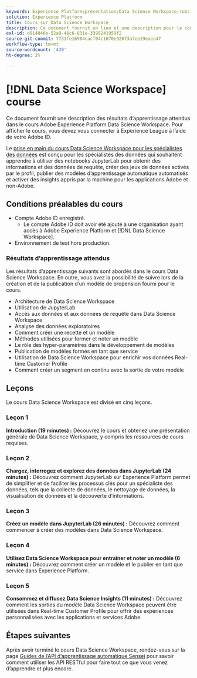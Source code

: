 ```yaml
---
keywords: Experience Platform;présentation;Data Science Workspace;rubriques les plus consultées;cours sur la science des données;cours;dsw
solution: Experience Platform
title: Cours sur Data Science Workspace
description: Ce document fournit un lien et une description pour le cours Adobe Experience Platform Data Science Workspace.
exl-id: d814846e-52a9-46c6-831a-3399241959f2
source-git-commit: 7733fe16984cacf04c1070e92673a7ee19eaea47
workflow-type: tm+mt
source-wordcount: '439'
ht-degree: 2%

---
```



# [!DNL Data Science Workspace] course

Ce document fournit une description des résultats d’apprentissage attendus dans le cours Adobe Experience Platform Data Science Workspace. Pour afficher le cours, vous devez vous connecter à Experience League à l’aide de votre Adobe ID.

Le [prise en main du cours Data Science Workspace pour les spécialistes des données](https://experienceleague.adobe.com/?recommended=ExperiencePlatform-U-1-2021.1.dsw) est conçu pour les spécialistes des données qui souhaitent apprendre à utiliser des notebooks JupyterLab pour obtenir des informations et des données de requête, créer des jeux de données activés par le profil, publier des modèles d’apprentissage automatique automatisés et activer des insights appris par la machine pour les applications Adobe et non-Adobe.

## Conditions préalables du cours

- Compte Adobe ID enregistré.
   - Le compte Adobe ID doit avoir été ajouté à une organisation ayant accès à Adobe Experience Platform et [!DNL Data Science Workspace].
- Environnement de test hors production.

### Résultats d’apprentissage attendus

Les résultats d’apprentissage suivants sont abordés dans le cours Data Science Workspace. En outre, vous avez la possibilité de suivre lors de la création et de la publication d’un modèle de propension fourni pour le cours.

- Architecture de Data Science Workspace
- Utilisation de JupyterLab
- Accès aux données et aux données de requête dans Data Science Workspace
- Analyse des données exploratoires
- Comment créer une recette et un modèle
- Méthodes utilisées pour former et noter un modèle
- Le rôle des hyper-paramètres dans le développement de modèles
- Publication de modèles formés en tant que service
- Utilisation de Data Science Workspace pour enrichir vos données Real-time Customer Profile
- Comment créer un segment en continu avec la sortie de votre modèle

## Leçons

Le cours Data Science Workspace est divisé en cinq leçons.

### Leçon 1

**Introduction (19 minutes) :** Découvrez le cours et obtenez une présentation générale de Data Science Workspace, y compris les ressources de cours requises.

### Leçon 2

**Chargez, interrogez et explorez des données dans JupyterLab (24 minutes) :** Découvrez comment JupyterLab sur Experience Platform permet de simplifier et de faciliter les processus clés pour un spécialiste des données, tels que la collecte de données, le nettoyage de données, la visualisation de données et la découverte d’informations.

### Leçon 3

**Créez un modèle dans JupyterLab (26 minutes) :** Découvrez comment commencer à créer des modèles dans Data Science Workspace.

### Leçon 4

**Utilisez Data Science Workspace pour entraîner et noter un modèle (6 minutes) :** Découvrez comment créer un modèle et le publier en tant que service dans Experience Platform.

### Leçon 5

**Consommez et diffusez Data Science Insights (11 minutes) :** Découvrez comment les sorties du modèle Data Science Workspace peuvent être utilisées dans Real-time Customer Profile pour offrir des expériences personnalisées avec les applications et services Adobe.

## Étapes suivantes

Après avoir terminé le cours Data Science Workspace, rendez-vous sur la page [Guides de l’API d’apprentissage automatique Sensei](./api/getting-started.md) pour savoir comment utiliser les API RESTful pour faire tout ce que vous venez d’apprendre et plus encore.



